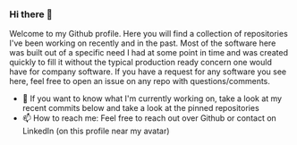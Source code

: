 ### Hi there 👋

Welcome to my Github profile. Here you will find a collection of repositories I've been working on recently and in the past. Most of the software here was built out of a specific need I had at some point in time and was created quickly to fill it without the typical production ready concern one would have for company software. If you have a request for any software you see here, feel free to open an issue on any repo with questions/comments.

- 🔭 If you want to know what I'm currently working on, take a look at my recent commits below and take a look at the pinned repositories
- 📫 How to reach me: Feel free to reach out over Github or contact on LinkedIn (on this profile near my avatar)
